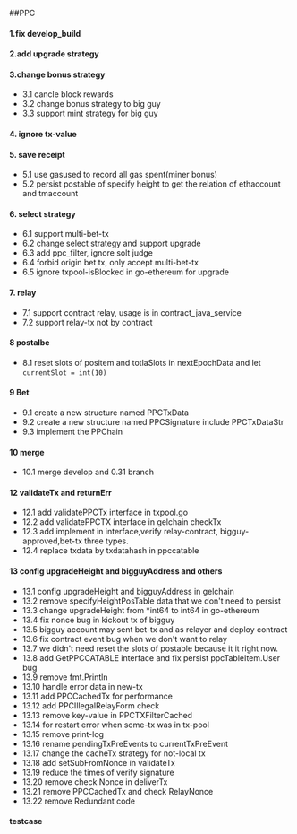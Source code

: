 ##PPC
#### 1.fix develop_build
#### 2.add upgrade strategy
#### 3.change bonus strategy
- 3.1 cancle block rewards
- 3.2 change bonus strategy to big guy
- 3.3 support mint strategy for big guy
#### 4. ignore tx-value
#### 5. save receipt
- 5.1 use gasused to record all gas spent(miner bonus)
- 5.2 persist postable of specify height to get the relation of ethaccount and tmaccount

#### 6. select strategy
- 6.1 support multi-bet-tx
- 6.2 change select strategy and support upgrade
- 6.3 add ppc_filter, ignore solt judge
- 6.4 forbid origin bet tx, only accept multi-bet-tx
- 6.5 ignore txpool-isBlocked in go-ethereum for upgrade

#### 7. relay
- 7.1 support contract relay, usage is in contract_java_service
- 7.2 support relay-tx not by contract

#### 8 postalbe
- 8.1 reset slots of positem and totlaSlots in nextEpochData and let `currentSlot = int(10)`

#### 9 Bet
- 9.1 create a new structure named PPCTxData
- 9.2 create a new structure named PPCSignature include PPCTxDataStr
- 9.3 implement the PPChain

#### 10 merge
- 10.1 merge develop and 0.31 branch

#### 12 validateTx and returnErr
- 12.1 add validatePPCTx interface in txpool.go
- 12.2 add validatePPCTX interface in gelchain checkTx
- 12.3 add implement in interface,verify relay-contract, bigguy-approved,bet-tx three types.
- 12.4 replace txdata by txdatahash in ppccatable

#### 13 config upgradeHeight and bigguyAddress and others
- 13.1 config upgradeHeight and bigguyAddress in gelchain
- 13.2 remove specifyHeightPosTable data that we don't need to persist
- 13.3 change upgradeHeight from *int64 to int64 in go-ethereum
- 13.4 fix nonce bug in kickout tx of bigguy
- 13.5 bigguy account may sent bet-tx and as relayer and deploy contract
- 13.6 fix contract event bug when we don't want to relay
- 13.7 we didn't need reset the slots of postable because it it right now.
- 13.8 add GetPPCCATABLE interface and fix persist ppcTableItem.User bug
- 13.9 remove fmt.Println
- 13.10 handle error data in new-tx
- 13.11 add PPCCachedTx for performance
- 13.12 add PPCIllegalRelayForm check
- 13.13 remove key-value in PPCTXFilterCached
- 13.14 for restart error when some-tx was in tx-pool
- 13.15 remove print-log
- 13.16 rename pendingTxPreEvents to currentTxPreEvent
- 13.17 change the cacheTx strategy for not-local tx
- 13.18 add setSubFromNonce in validateTx
- 13.19 reduce the times of verify signature
- 13.20 remove check Nonce in deliverTx
- 13.21 remove PPCCachedTx and check RelayNonce
- 13.22 remove Redundant code
#### testcase


